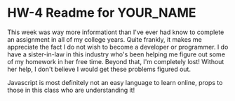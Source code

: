 # HW-4 Readme for YOUR_NAME

This week was way more informationt than I've ever had know to complete an assignment in all of my college years. Quite frankly, it makes me appreciate the fact I do not wish to become a developer or programmer. I do have a sister-in-law in this industry who's been helping me figure out some of my homework in her free time. Beyond that, I'm completely lost! Without her help, I don't believe I would get these problems figured out.

Javascript is most definitely not an easy language to learn online, props to those in this class who are understanding it! 
